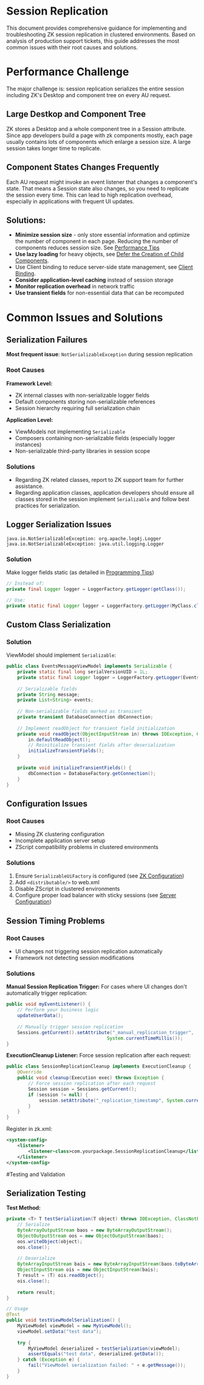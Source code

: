 # Session Replication

This document provides comprehensive guidance for implementing and troubleshooting ZK session replication in clustered environments. Based on analysis of production support tickets, this guide addresses the most common issues with their root causes and solutions.

# Performance Challenge

The major challenge is: session replication serializes the entire session including ZK's Desktop and component tree on every AU request.

## Large Destkop and Component Tree
ZK stores a Desktop and a whole component tree in a Session attribute. Since app developers build a page with zk components mostly, each page usually contains lots of components which enlarge a session size. A large session takes longer time to replicate.

## Component States Changes Frequently
Each AU request might invoke an event listener that changes a component's state. That means a Session state also changes, so you need to replicate the session every time. This can lead to high replication overhead, especially in applications with frequent UI updates.


## Solutions:
- **Minimize session size** - only store essential information and optimize the number of component in each page. Reducing the number of components reduces session size. See [Performance Tips]({{site.baseurl}}/zk_dev_ref/performance_tips)
- **Use lazy loading** for heavy objects, see [Defer the Creation of Child Components]({{site.baseurl}}/zk_dev_ref/performance_tips/defer_the_creation_of_child_components).
- Use Client binding to reduce server-side state management, see [Client Binding]({{site.baseurl}}/zk_mvvm_ref/data_binding/client_binding).
- **Consider application-level caching** instead of session storage
- **Monitor replication overhead** in network traffic
- **Use transient fields** for non-essential data that can be recomputed

# Common Issues and Solutions

## Serialization Failures

**Most frequent issue**: `NotSerializableException` during session replication

### Root Causes

**Framework Level:**
- ZK internal classes with non-serializable logger fields
- Default components storing non-serializable references
- Session hierarchy requiring full serialization chain

**Application Level:**
- ViewModels not implementing `Serializable`
- Composers containing non-serializable fields (especially logger instances)
- Non-serializable third-party libraries in session scope

### Solutions
* Regarding ZK related classes, report to ZK support team for further assistance.
* Regarding application classes, application developers should ensure all classes stored in the session implement `Serializable` and follow best practices for serialization.

## Logger Serialization Issues

```
java.io.NotSerializableException: org.apache.log4j.Logger
java.io.NotSerializableException: java.util.logging.Logger
```

### Solution
Make logger fields static (as detailed in [Programming Tips]({{site.baseurl}}/zk_dev_ref/clustering/programming_tips))
```java
// Instead of:
private final Logger logger = LoggerFactory.getLogger(getClass());

// Use:
private static final Logger logger = LoggerFactory.getLogger(MyClass.class);
```

## Custom Class Serialization

### Solution

ViewModel should implement `Serializable`:
```java
public class EventsMessageViewModel implements Serializable {
    private static final long serialVersionUID = 1L;
    private static final Logger logger = LoggerFactory.getLogger(EventsMessageViewModel.class);
    
    // Serializable fields
    private String message;
    private List<String> events;
    
    // Non-serializable fields marked as transient
    private transient DatabaseConnection dbConnection;
    
    // Implement readObject for transient field initialization
    private void readObject(ObjectInputStream in) throws IOException, ClassNotFoundException {
        in.defaultReadObject();
        // Reinitialize transient fields after deserialization
        initializeTransientFields();
    }
    
    private void initializeTransientFields() {
        dbConnection = DatabaseFactory.getConnection();
    }
}
```


## Configuration Issues

### Root Causes
- Missing ZK clustering configuration
- Incomplete application server setup
- ZScript compatibility problems in clustered environments

### Solutions
1. Ensure `SerializableUiFactory` is configured (see [ZK Configuration]({{site.baseurl}}/zk_dev_ref/clustering/zk_configuration))
2. Add `<distributable/>` to web.xml
3. Disable ZScript in clustered environments
4. Configure proper load balancer with sticky sessions (see [Server Configuration]({{site.baseurl}}/zk_dev_ref/clustering/server_configuration))

## Session Timing Problems

### Root Causes
- UI changes not triggering session replication automatically
- Framework not detecting session modifications

### Solutions

**Manual Session Replication Trigger:**
For cases where UI changes don't automatically trigger replication:

```java
public void myEventListener() {
    // Perform your business logic
    updateUserData();
    
    // Manually trigger session replication
    Sessions.getCurrent().setAttribute("_manual_replication_trigger", 
                                     System.currentTimeMillis());
}
```

**ExecutionCleanup Listener:**
Force session replication after each request:

```java
public class SessionReplicationCleanup implements ExecutionCleanup {
    @Override
    public void cleanup(Execution exec) throws Exception {
        // Force session replication after each request
        Session session = Sessions.getCurrent();
        if (session != null) {
            session.setAttribute("_replication_timestamp", System.currentTimeMillis());
        }
    }
}
```

Register in zk.xml:
```xml
<system-config>
    <listener>
        <listener-class>com.yourpackage.SessionReplicationCleanup</listener-class>
    </listener>
</system-config>
```

#Testing and Validation

## Serialization Testing

**Test Method:**
```java
private <T> T testSerialization(T object) throws IOException, ClassNotFoundException {
    // Serialize
    ByteArrayOutputStream baos = new ByteArrayOutputStream();
    ObjectOutputStream oos = new ObjectOutputStream(baos);
    oos.writeObject(object);
    oos.close();
    
    // Deserialize
    ByteArrayInputStream bais = new ByteArrayInputStream(baos.toByteArray());
    ObjectInputStream ois = new ObjectInputStream(bais);
    T result = (T) ois.readObject();
    ois.close();
    
    return result;
}

// Usage
@Test
public void testViewModelSerialization() {
    MyViewModel viewModel = new MyViewModel();
    viewModel.setData("test data");
    
    try {
        MyViewModel deserialized = testSerialization(viewModel);
        assertEquals("test data", deserialized.getData());
    } catch (Exception e) {
        fail("ViewModel serialization failed: " + e.getMessage());
    }
}
```